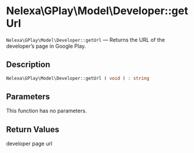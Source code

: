 # Nelexa\GPlay\Model\Developer::getUrl
`Nelexa\GPlay\Model\Developer::getUrl` — Returns the URL of the developer’s page in Google Play.

## Description
```php
Nelexa\GPlay\Model\Developer::getUrl ( void ) : string
```

## Parameters
This function has no parameters.

## Return Values
developer page url

